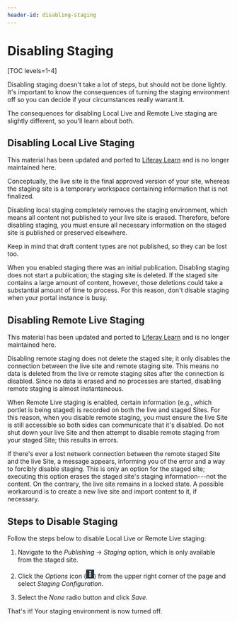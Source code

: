 ```yaml
---
header-id: disabling-staging
---
```


# Disabling Staging

[TOC levels=1-4]

Disabling staging doesn't take a lot of steps, but should not be done lightly.
It's important to know the consequences of turning the staging environment off
so you can decide if your circumstances really warrant it.

The consequences for disabling Local Live and Remote Live staging are slightly
different, so you'll learn about both.

## Disabling Local Live Staging

<aside class="alert alert-info">
  <span class="wysiwyg-color-blue120">This material has been updated and ported to <a href="https://learn.liferay.com/dxp/latest/en/site-building/publishing-tools/staging/configuring-local-live-staging.html#disabling-local-live-staging">Liferay Learn</a> and is no longer maintained here.</span>
</aside>

Conceptually, the live site is the final approved version of your site, whereas
the staging site is a temporary workspace containing information that is not
finalized.

Disabling local staging completely removes the staging environment, which means
all content not published to your live site is erased. Therefore, before
disabling staging, you must ensure all necessary information on the staged site
is published or preserved elsewhere.

Keep in mind that draft content types are not published, so they can be lost
too.

When you enabled staging there was an initial publication. Disabling staging
does not start a publication; the staging site is deleted. If the staged site
contains a large amount of content, however, those deletions could take
a substantial amount of time to process. For this reason, don't disable staging
when your portal instance is busy.

## Disabling Remote Live Staging

<aside class="alert alert-info">
  <span class="wysiwyg-color-blue120">This material has been updated and ported to <a href="https://learn.liferay.com/dxp/latest/en/site-building/publishing-tools/staging/configuring-remote-live-staging.html#disabling-remote-live-staging">Liferay Learn</a> and is no longer maintained here.</span>
</aside>

Disabling remote staging does not delete the staged site; it only disables the
connection between the live site and remote staging site. This means no data is
deleted from the live or remote staging sites after the connection is disabled.
Since no data is erased and no processes are started, disabling remote staging
is almost instantaneous.

When Remote Live staging is enabled, certain information (e.g., which portlet is
being staged) is recorded on both the live and staged Sites. For this reason,
when you disable remote staging, you must ensure the live Site is still
accessible so both sides can communicate that it's disabled. Do not shut down
your live Site and then attempt to disable remote staging from your staged Site;
this results in errors.

If there's ever a lost network connection between the remote staged Site and the
live Site, a message appears, informing you of the error and a way to forcibly
disable staging. This is only an option for the staged site; executing this
option erases the staged site's staging information---not the content. On the
contrary, the live site remains in a locked state. A possible workaround is to
create a new live site and import content to it, if necessary.

## Steps to Disable Staging

Follow the steps below to disable Local Live or Remote Live staging:

1.  Navigate to the *Publishing* &rarr; *Staging* option, which is only
    available from the staged site.

2.  Click the *Options* icon (![Options](../../../../images/icon-options.png))
    from the upper right corner of the page and select *Staging Configuration*.

3.  Select the *None* radio button and click *Save*.

That's it! Your staging environment is now turned off.
